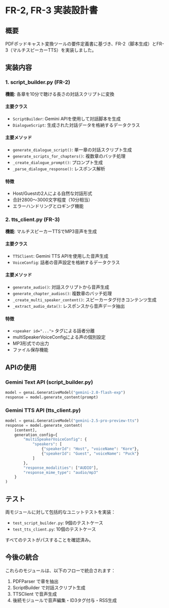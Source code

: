 # FR-2, FR-3 実装設計書

## 概要
PDFポッドキャスト変換ツールの要件定義書に基づき、FR-2（脚本生成）とFR-3（マルチスピーカーTTS）を実装しました。

## 実装内容

### 1. script_builder.py (FR-2)
**機能**: 各章を10分で聴ける長さの対話スクリプトに変換

#### 主要クラス
- `ScriptBuilder`: Gemini APIを使用して対話脚本を生成
- `DialogueScript`: 生成された対話データを格納するデータクラス

#### 主要メソッド
- `generate_dialogue_script()`: 単一章の対話スクリプト生成
- `generate_scripts_for_chapters()`: 複数章のバッチ処理
- `_create_dialogue_prompt()`: プロンプト生成
- `_parse_dialogue_response()`: レスポンス解析

#### 特徴
- Host/Guestの2人による自然な対話形式
- 合計2800〜3000文字程度（10分相当）
- エラーハンドリングとロギング機能

### 2. tts_client.py (FR-3)
**機能**: マルチスピーカーTTSでMP3音声を生成

#### 主要クラス
- `TTSClient`: Gemini TTS APIを使用した音声生成
- `VoiceConfig`: 話者の音声設定を格納するデータクラス

#### 主要メソッド
- `generate_audio()`: 対話スクリプトから音声生成
- `generate_chapter_audios()`: 複数章のバッチ処理
- `_create_multi_speaker_content()`: スピーカータグ付きコンテンツ生成
- `_extract_audio_data()`: レスポンスから音声データ抽出

#### 特徴
- `<speaker id="...">` タグによる話者分離
- multiSpeakerVoiceConfigによる声の個別設定
- MP3形式での出力
- ファイル保存機能

## APIの使用

### Gemini Text API (script_builder.py)
```python
model = genai.GenerativeModel("gemini-2.0-flash-exp")
response = model.generate_content(prompt)
```

### Gemini TTS API (tts_client.py)
```python
model = genai.GenerativeModel("gemini-2.5-pro-preview-tts")
response = model.generate_content(
    [content],
    generation_config={
        "multiSpeakerVoiceConfig": {
            "speakers": [
                {"speakerId": "Host", "voiceName": "Kore"},
                {"speakerId": "Guest", "voiceName": "Puck"}
            ]
        },
        "response_modalities": ["AUDIO"],
        "response_mime_type": "audio/mp3"
    }
)
```

## テスト

両モジュールに対して包括的なユニットテストを実装：
- `test_script_builder.py`: 9個のテストケース
- `test_tts_client.py`: 10個のテストケース

すべてのテストがパスすることを確認済み。

## 今後の統合

これらのモジュールは、以下のフローで統合されます：
1. PDFParser で章を抽出
2. ScriptBuilder で対話スクリプト生成
3. TTSClient で音声生成
4. 後続モジュールで音声編集・ID3タグ付与・RSS生成